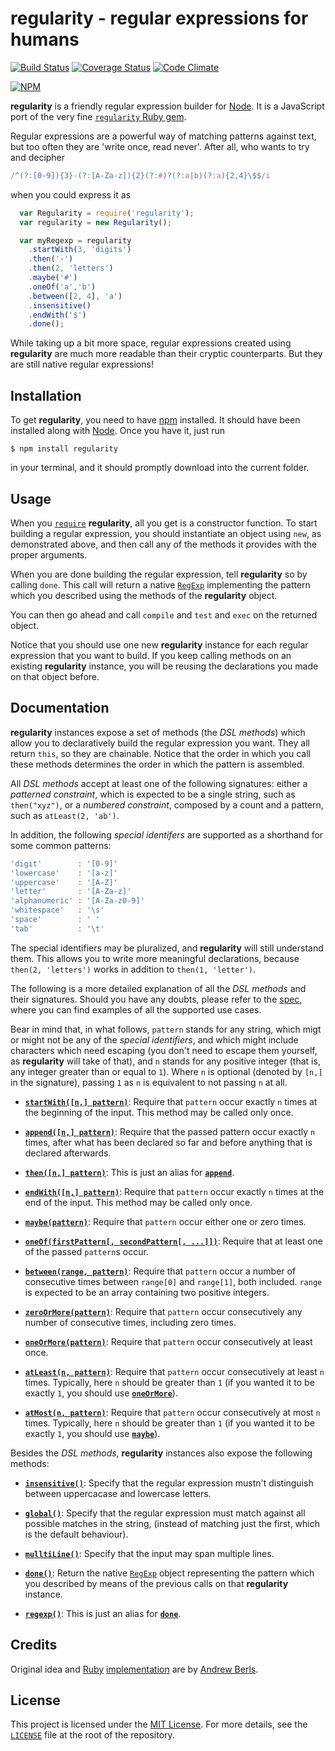 # regularity - regular expressions for humans
[![Build Status](https://travis-ci.org/angelsanz/regularity.svg?branch=master)](https://travis-ci.org/angelsanz/regularity)
[![Coverage Status](https://coveralls.io/repos/angelsanz/regularity/badge.svg?branch=master)](https://coveralls.io/r/angelsanz/regularity?branch=master)
[![Code Climate](https://codeclimate.com/github/angelsanz/regularity/badges/gpa.svg)](https://codeclimate.com/github/angelsanz/regularity)

[![NPM](https://nodei.co/npm/regularity.png?downloads=true&stars=true)](https://nodei.co/npm/regularity/)




**regularity** is a friendly regular expression builder
for [Node](https://nodejs.org).
It is a JavaScript port of the very fine
[`regularity` Ruby gem](https://rubygems.org/gems/regularity).


Regular expressions are a powerful way
of matching patterns against text,
but too often they are 'write once, read never'.
After all, who wants to try and decipher

```javascript
/^(?:[0-9]){3}-(?:[A-Za-z]){2}(?:#)?(?:a|b)(?:a){2,4}\$$/i
```

when you could express it as

```javascript
  var Regularity = require('regularity');
  var regularity = new Regularity();

  var myRegexp = regularity
    .startWith(3, 'digits')
    .then('-')
    .then(2, 'letters')
    .maybe('#')
    .oneOf('a','b')
    .between([2, 4], 'a')
    .insensitive()
    .endWith('$')
    .done();
```

While taking up a bit more space,
regular expressions created using **regularity**
are much more readable than their cryptic counterparts.
But they are still native regular expressions!



## Installation

To get **regularity**, you need to have [npm](https://www.npmjs.com/)
installed. It should have been installed along with [Node](https://nodejs.org).
Once you have it, just run

```
$ npm install regularity
```

in your terminal, and it should promptly download into the current folder.



## Usage

When you [`require`](https://nodejs.org/api/modules.html#modules_modules) **regularity**,
all you get is a constructor function.
To start building a regular expression,
you should instantiate an object using `new`,
as demonstrated above, and then call
any of the methods it provides with the proper arguments.

When you are done building the regular expression,
tell **regularity** so by calling `done`.
This call will return a native [`RegExp`](https://developer.mozilla.org/en-US/docs/Web/JavaScript/Reference/Global_Objects/RegExp)
implementing the pattern which you described
using the methods of the **regularity** object.

You can then go ahead and call `compile` and
`test` and `exec` on the returned object.

Notice that you should use one new **regularity** instance
for each regular expression that you want to build.
If you keep calling methods on an existing **regularity** instance,
you will be reusing the declarations you made on that object before.



## Documentation

**regularity** instances expose a set of methods
(the _DSL methods_)
which allow you to declaratively build
the regular expression you want.
They all return `this`,
so they are chainable.
Notice that the order in which you call these methods
determines the order in which the pattern is assembled.

All _DSL methods_ accept at least
one of the following signatures:
either a _patterned constraint_,
which is expected to be a single string,
such as `then("xyz")`,
or a _numbered constraint_,
composed by a count and a pattern,
such as `atLeast(2, 'ab')`.

In addition, the following _special identifers_
are supported as a shorthand for some common patterns:

```javascript
'digit'        : '[0-9]'
'lowercase'    : '[a-z]'
'uppercase'    : '[A-Z]'
'letter'       : '[A-Za-z]'
'alphanumeric' : '[A-Za-z0-9]'
'whitespace'   : '\s'
'space'        : ' '
'tab'          : '\t'
```

The special identifiers may be pluralized,
and **regularity** will still understand them.
This allows you to write more meaningful declarations,
because `then(2, 'letters')` works
in addition to `then(1, 'letter')`.


The following is a more detailed explanation
of all the _DSL methods_ and their signatures.
Should you have any doubts, please refer to the [spec](./spec/regularity_spec.js),
where you can find examples of all the supported use cases.

Bear in mind that, in what follows,
`pattern` stands for any string,
which migt or might not be
any of the _special identifiers_,
and which might include characters
which need escaping (you don't need
to escape them yourself, as **regularity**
will take of that),
and `n` stands for any positive integer
(that is, any integer greater than or equal to `1`).
Where `n` is optional (denoted by `[n,]` in the signature),
passing `1` as `n` is equivalent to not passing `n` at all.

- [**`startWith([n,] pattern)`**](#startWith): Require that `pattern`
  occur exactly `n` times at the beginning of the input.
  This method may be called only once.

- [**`append([n,] pattern)`**](#append): Require that the passed pattern
  occur exactly `n` times, after what has been declared so far
  and before anything that is declared afterwards.

- [**`then([n,] pattern)`**](#then): This is just an alias for [**`append`**](#append).

- [**`endWith([n,] pattern)`**](#endWith): Require that `pattern`
  occur exactly `n` times at the end of the input.
  This method may be called only once.


- [**`maybe(pattern)`**](#maybe): Require that `pattern` occur
  either one or zero times.

- [**`oneOf(firstPattern[, secondPattern[, ...]])`**](#oneOf): Require that at least
  one of the passed `pattern`s occur.

- [**`between(range, pattern)`**](#between): Require that `pattern` occur
  a number of consecutive times between `range[0]` and `range[1]`,
  both included. `range` is expected to be an array containing
  two positive integers.

- [**`zeroOrMore(pattern)`**](#zeroOrMore): Require that `pattern` occur consecutively
  any number of consecutive times, including zero times.

- [**`oneOrMore(pattern)`**](#oneOrMore): Require that `pattern` occur consecutively
  at least once.

- [**`atLeast(n, pattern)`**](#atLeast): Require that `pattern` occur consecutively
  at least `n` times. Typically, here `n` should be greater than `1`
  (if you wanted it to be exactly `1`, you should use [**`oneOrMore`**](#oneOrMore)).

- [**`atMost(n, pattern)`**](#atMost): Require that `pattern` occur consecutively
  at most `n` times. Typically, here `n` should be greater than `1`
  (if you wanted it to be exactly `1`, you should use [**`maybe`**](#maybe)).



Besides the _DSL methods_, **regularity** instances
also expose the following methods:

- [**`insensitive()`**](#insensitive): Specify that the regular expression
  mustn't distinguish between uppercacase and lowercase letters.

- [**`global()`**](#global): Specify that the regular expression
  must match against all possible matches in the string,
  (instead of matching just the first, which is
  the default behaviour).

- [**`mulltiLine()`**](#multiLine): Specify that the input may span multiple lines.

- [**`done()`**](#done): Return the native [`RegExp`](https://developer.mozilla.org/en-US/docs/Web/JavaScript/Reference/Global_Objects/RegExp)
  object representing the pattern which you described
  by means of the previous calls on that **regularity** instance.

- [**`regexp()`**](#regexp): This is just an alias for [**`done`**](#done).



## Credits

Original idea and [Ruby](https://rubygems.org/gems/regularity)
[implementation](https://github.com/andrewberls/regularity)
are by [Andrew Berls](https://github.com/andrewberls/).



## License

This project is licensed under the
[MIT License](http://opensource.org/licenses/MIT).
For more details, see the [`LICENSE`](./LICENSE) file
at the root of the repository.

